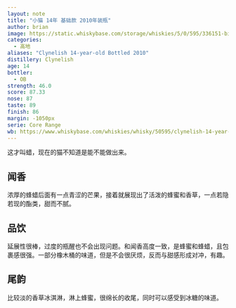```yaml
---
layout: note
title: "小猫 14年 基础款 2010年装瓶"
author: brian
image: https://static.whiskybase.com/storage/whiskies/5/0/595/336151-big.jpg
categories:
  - 高地
aliases: "Clynelish 14-year-old Bottled 2010"
distillery: Clynelish
age: 14
bottler:
  - OB
strength: 46.0
score: 87.33
nose: 87
taste: 89
finish: 86
margin: -1050px
serie: Core Range
wb: https://www.whiskybase.com/whiskies/whisky/50595/clynelish-14-year-old
---
```

这才叫蜡，现在的猫不知道是能不能做出来。

## 闻香
浓厚的蜂蜡后面有一点青涩的芒果，接着就展现出了活泼的蜂蜜和香草，一点若隐若现的酯类，甜而不腻。

## 品饮
延展性很棒，过度的瓶醒也不会出现问题。和闻香高度一致，是蜂蜜和蜂蜡，且包裹感很强。一部分橡木桶的味道，但是不会很厌烦，反而与甜感形成对冲，有趣。

## 尾韵
比较淡的香草冰淇淋，淋上蜂蜜，很绵长的收尾，同时可以感受到冰糖的味道。
